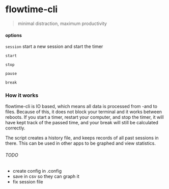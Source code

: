# flowtime-cli

> minimal distraction, maximum productivity

#### options

`session` start a new session and start the timer

`start`

`stop`

`pause`

`break`

### How it works

flowtime-cli is IO based, which means all data is processed from -and to files. Because of this, it does not block your terminal and it works between reboots. If you start a timer, restart your computer, and stop the timer, it will have kept track of the passed time, and your break will still be calculated correctly.

The script creates a history file, and keeps records of all past sessions in there. This can be used in other apps to be graphed and view statistics.

###### TODO

- create config in .config
- save in csv so they can graph it
- fix session file
